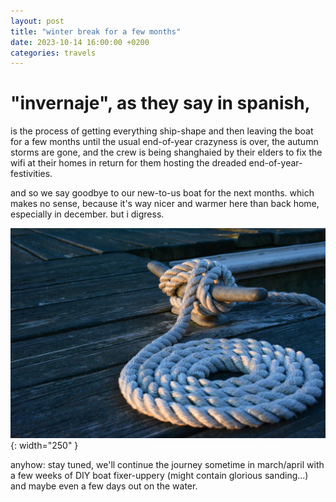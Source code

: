 ```yaml
---
layout: post
title: "winter break for a few months"
date: 2023-10-14 16:00:00 +0200
categories: travels
---
```


# "invernaje", as they say in spanish,
is the process of getting everything ship-shape and then leaving the boat
for a few months until the usual end-of-year crazyness is over, the autumn
storms are gone, and the crew is being shanghaied by their elders to fix the
wifi at their homes in return for them hosting the dreaded
end-of-year-festivities.

and so we say goodbye to our new-to-us boat for the next months. which makes
no sense, because it's way nicer and warmer here than back home, especially
in december. but i digress.

![neatly coiled rope, attached to a cleat, on a wooden pier](/img/cleat_and_coil.jpg){: width="250" }

anyhow: stay tuned, we'll continue the journey sometime in
march/april with a few weeks of DIY boat fixer-uppery (might contain
glorious sanding...) and maybe even a few days out on the water.